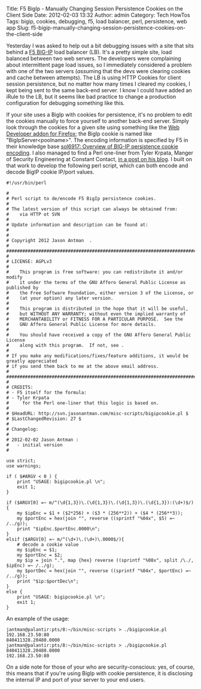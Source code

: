 Title: F5 BigIp - Manually Changing Session Persistence Cookies on the Client Side
Date: 2012-02-03 13:32
Author: admin
Category: Tech HowTos
Tags: bigip, cookies, debugging, f5, load balancer, perl, persistence, web app
Slug: f5-bigip-manually-changing-session-persistence-cookies-on-the-client-side

Yesterday I was asked to help out a bit debugging issues with a site
that sits behind a [F5 BIG-IP](http://www.f5.com/products/big-ip/) load
balancer (LB). It's a pretty simple site, load balanced between two web
servers. The developers were complaining about intermittent page load
issues, so I immediately considered a problem with one of the two
servers (*ass*uming that the devs were clearing cookies and cache
between attempts). The LB is using HTTP Cookies for client session
persistence, but no matter how many times I cleared my cookies, I kept
being sent to the same back-end server. I know I could have added an
iRule to the LB, but it seems like bad practice to change a production
configuration for debugging something like this.

If your site uses a BigIp with cookies for persistence, it's no problem
to edit the cookies manually to force yourself to another back-end
server. Simply look through the cookies for a given site using something
like the [Web Developer addon for
Firefox](https://addons.mozilla.org/en-US/firefox/addon/web-developer/);
the BigIp cookie is named like "BigIpServer<poolname\>". The encoding
information is specified by F5 in their knowledge base [sol6917:
Overview of BIG-IP persistence cookie
encoding](http://support.f5.com/kb/en-us/solutions/public/6000/900/sol6917.html).
I also managed to find a Perl one-liner from Tyler Krpata, Manger of
Security Engineering at Constant Contact, [in a post on his
blog](http://www.tylerkrpata.com/2009/06/decode-f5-bigip-cookie-in-one-line-of.html).
I built on that work to develop the following perl script, which can
both encode and decode BigIP cookie IP/port values.

~~~~{.perl}
#!/usr/bin/perl

#
# Perl script to de/encode F5 BigIp persistence cookies.
#
# The latest version of this script can always be obtained from:
#    via HTTP ot SVN
#
# Update information and description can be found at:
#   
#
# Copyright 2012 Jason Antman  .
#
#########################################################################################
#
# LICENSE: AGPLv3 
#
#    This program is free software: you can redistribute it and/or modify
#    it under the terms of the GNU Affero General Public License as published by
#    the Free Software Foundation, either version 3 of the License, or
#    (at your option) any later version.
#
#    This program is distributed in the hope that it will be useful,
#    but WITHOUT ANY WARRANTY; without even the implied warranty of
#    MERCHANTABILITY or FITNESS FOR A PARTICULAR PURPOSE.  See the
#    GNU Affero General Public License for more details.
#
#    You should have received a copy of the GNU Affero General Public License
#    along with this program.  If not, see .
#
# If you make any modifications/fixes/feature additions, it would be greatly appreciated
# if you send them back to me at the above email address.
#
#########################################################################################
#
# CREDITS:
# - F5 itself for the formula: 
# - Tyler Krpata 
#     for the Perl one-liner that this logic is based on.
#
# $HeadURL: http://svn.jasonantman.com/misc-scripts/bigipcookie.pl $
# $LastChangedRevision: 27 $
#
# Changelog:
#
# 2012-02-02 Jason Antman :
#   - initial version
#

use strict;
use warnings;

if ( $#ARGV < 0 ) {
    print "USAGE: bigipcookie.pl \n";
    exit 1;
}

if ($ARGV[0] =~ m/^(\d{1,3})\.(\d{1,3})\.(\d{1,3})\.(\d{1,3}):(\d+)$/) {
    my $ipEnc = $1 + ($2*256) + ($3 * (256**2)) + ($4 * (256**3));
    my $portEnc = hex(join "", reverse ((sprintf "%04x", $5) =~ /../g));
    print "$ipEnc.$portEnc.0000\n";
}
elsif ($ARGV[0] =~ m/^(\d+)\.(\d+)\.0000$/){
    # decode a cookie value
    my $ipEnc = $1;
    my $portEnc = $2;
    my $ip = join ".", map {hex} reverse ((sprintf "%08x", split /\./, $ipEnc) =~ /../g);
    my $portDec = hex(join "", reverse ((sprintf "%04x", $portEnc) =~ /../g));
    print "$ip:$portDec\n";
}
else {
    print "USAGE: bigipcookie.pl \n";
    exit 1;
}
~~~~

An example of the usage:

~~~~{.console}
jantman@palantir:pts/8:~/bin/misc-scripts > ./bigipcookie.pl 192.168.23.50:80
840411328.20480.0000
jantman@palantir:pts/8:~/bin/misc-scripts > ./bigipcookie.pl 840411328.20480.0000
192.168.23.50:80
~~~~

On a side note for those of your who are security-conscious: yes, of
course, this means that if you're using BigIp with cookie persistence,
it is disclosing the internal IP and port of your server to your end
users.
